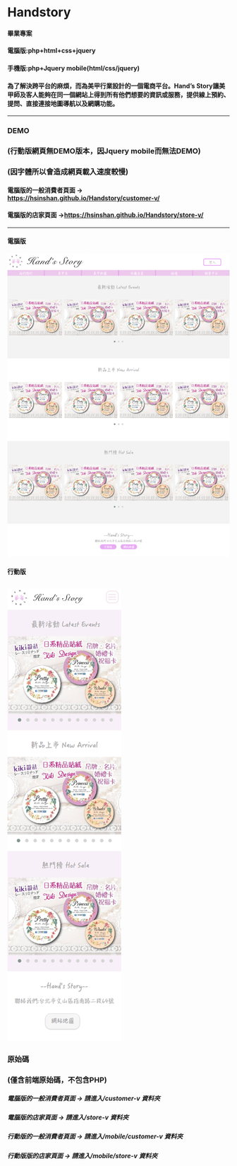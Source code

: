 # Handstory
#### 畢業專案
#### 電腦版:php+html+css+jquery
#### 手機版:php+Jquery mobile(html/css/jquery)
#### 為了解決跨平台的麻煩，而為美甲行業設計的一個電商平台。Hand’s Story讓美甲師及客人能夠在同一個網站上得到所有他們想要的資訊或服務，提供線上預約、提問、直接連接地圖導航以及網購功能。
----------------------------------------------------------------------------------------------------------------------------------------

### DEMO
### (行動版網頁無DEMO版本，因Jquery mobile而無法DEMO)
### (因字體所以會造成網頁載入速度較慢)
#### 電腦版的一般消費者頁面 → https://hsinshan.github.io/Handstory/customer-v/
#### 電腦版的店家頁面 →https://hsinshan.github.io/Handstory/store-v/

---------------------------------------------------------------------------------------------------------------------------------------
#### 電腦版
![image](https://github.com/HsinShan/Handstory/blob/master/Handstory-c.png)
#### 行動版
![image](https://github.com/HsinShan/Handstory/blob/master/Handstory-m.png)
----------------------------------------------------------------------------------------------------------------------------------------

### 原始碼
### (僅含前端原始碼，不包含PHP)
##### 電腦版的一般消費者頁面 → 請進入/customer-v 資料夾
##### 電腦版的店家頁面 → 請進入/store-v 資料夾
##### 行動版的一般消費者頁面 → 請進入/mobile/customer-v 資料夾
##### 行動版版的店家頁面 → 請進入/mobile/store-v 資料夾


